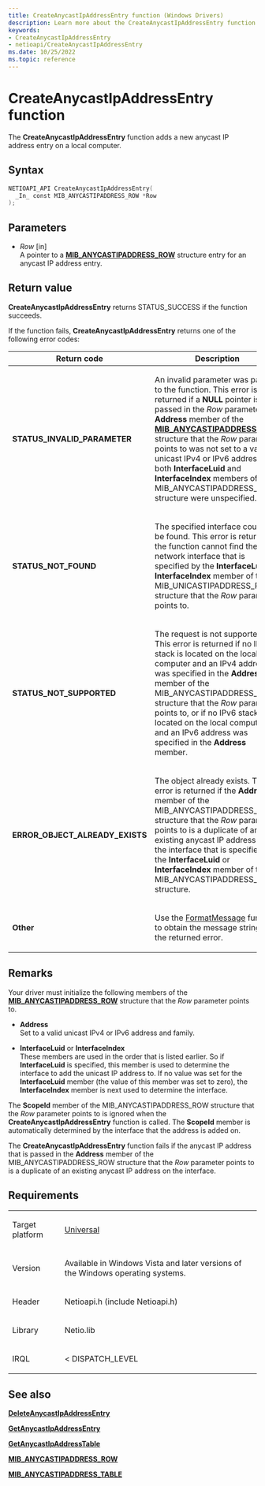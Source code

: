 ```yaml
---
title: CreateAnycastIpAddressEntry function (Windows Drivers)
description: Learn more about the CreateAnycastIpAddressEntry function.
keywords:
- CreateAnycastIpAddressEntry
- netioapi/CreateAnycastIpAddressEntry
ms.date: 10/25/2022
ms.topic: reference
---
```


# CreateAnycastIpAddressEntry function

The **CreateAnycastIpAddressEntry** function adds a new anycast IP address entry on a local computer.

## Syntax

``` c++
NETIOAPI_API CreateAnycastIpAddressEntry(
  _In_ const MIB_ANYCASTIPADDRESS_ROW *Row
);
```

## Parameters

- *Row* \[in\]  
   A pointer to a [**MIB\_ANYCASTIPADDRESS\_ROW**](mib-anycastipaddress-row.md) structure entry for an anycast IP address entry.

## Return value

**CreateAnycastIpAddressEntry** returns STATUS\_SUCCESS if the function succeeds.

If the function fails, **CreateAnycastIpAddressEntry** returns one of the following error codes:

<table>
<thead>
<tr class="header">
<th>Return code</th>
<th>Description</th>
</tr>
</thead>
<tbody>
<tr class="odd">
<td><strong>STATUS_INVALID_PARAMETER</strong></td>
<td><p>An invalid parameter was passed to the function. This error is returned if a <strong>NULL</strong> pointer is passed in the <em>Row</em> parameter, the <strong>Address</strong> member of the <a href="mib-anycastipaddress-row.md"><strong>MIB_ANYCASTIPADDRESS_ROW</strong></a> structure that the <em>Row</em> parameter points to was not set to a valid unicast IPv4 or IPv6 address, or both <strong>InterfaceLuid</strong> and <strong>InterfaceIndex</strong> members of the MIB_ANYCASTIPADDRESS_ROW structure were unspecified.</p></td>
</tr>
<tr class="even">
<td><strong>STATUS_NOT_FOUND</strong></td>
<td><p>The specified interface could not be found. This error is returned if the function cannot find the network interface that is specified by the <strong>InterfaceLuid</strong> or <strong>InterfaceIndex</strong> member of the MIB_UNICASTIPADDRESS_ROW structure that the <em>Row</em> parameter points to.</p></td>
</tr>
<tr class="odd">
<td><strong>STATUS_NOT_SUPPORTED</strong></td>
<td><p>The request is not supported. This error is returned if no IPv4 stack is located on the local computer and an IPv4 address was specified in the <strong>Address</strong> member of the MIB_ANYCASTIPADDRESS_ROW structure that the <em>Row</em> parameter points to, or if no IPv6 stack is located on the local computer and an IPv6 address was specified in the <strong>Address</strong> member.</p></td>
</tr>
<tr class="even">
<td><strong>ERROR_OBJECT_ALREADY_EXISTS</strong></td>
<td><p>The object already exists. This error is returned if the <strong>Address</strong> member of the MIB_ANYCASTIPADDRESS_ROW structure that the <em>Row</em> parameter points to is a duplicate of an existing anycast IP address on the interface that is specified by the <strong>InterfaceLuid</strong> or <strong>InterfaceIndex</strong> member of the MIB_ANYCASTIPADDRESS_ROW structure.</p></td>
</tr>
<tr class="odd">
<td><strong>Other</strong></td>
<td><p>Use the <a href="/windows/win32/api/winbase/nf-winbase-formatmessage">FormatMessage</a> function to obtain the message string for the returned error.</p></td>
</tr>
</tbody>
</table>

## Remarks

Your driver must initialize the following members of the [**MIB\_ANYCASTIPADDRESS\_ROW**](mib-anycastipaddress-row.md) structure that the *Row* parameter points to.

- **Address**  
   Set to a valid unicast IPv4 or IPv6 address and family.

- **InterfaceLuid** or **InterfaceIndex**  
   These members are used in the order that is listed earlier. So if **InterfaceLuid** is specified, this member is used to determine the interface to add the unicast IP address to. If no value was set for the **InterfaceLuid** member (the value of this member was set to zero), the **InterfaceIndex** member is next used to determine the interface.

The **ScopeId** member of the MIB\_ANYCASTIPADDRESS\_ROW structure that the *Row* parameter points to is ignored when the **CreateAnycastIpAddressEntry** function is called. The **ScopeId** member is automatically determined by the interface that the address is added on.

The **CreateAnycastIpAddressEntry** function fails if the anycast IP address that is passed in the **Address** member of the MIB\_ANYCASTIPADDRESS\_ROW structure that the *Row* parameter points to is a duplicate of an existing anycast IP address on the interface.

## Requirements

<table>
<tbody>
<tr class="odd">
<td><p>Target platform</p></td>
<td><a href="/windows-hardware/drivers/develop/target-platforms">Universal</a></td>
</tr>
<tr class="even">
<td><p>Version</p></td>
<td><p>Available in Windows Vista and later versions of the Windows operating systems.</p></td>
</tr>
<tr class="odd">
<td><p>Header</p></td>
<td>Netioapi.h (include Netioapi.h)</td>
</tr>
<tr class="even">
<td><p>Library</p></td>
<td>Netio.lib</td>
</tr>
<tr class="odd">
<td><p>IRQL</p></td>
<td><p>&lt; DISPATCH_LEVEL</p></td>
</tr>
</tbody>
</table>

## See also

[**DeleteAnycastIpAddressEntry**](deleteanycastipaddressentry.md)

[**GetAnycastIpAddressEntry**](getanycastipaddressentry.md)

[**GetAnycastIpAddressTable**](getanycastipaddresstable.md)

[**MIB\_ANYCASTIPADDRESS\_ROW**](mib-anycastipaddress-row.md)

[**MIB\_ANYCASTIPADDRESS\_TABLE**](mib-anycastipaddress-table.md)

